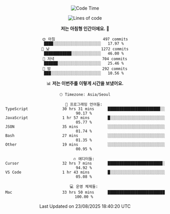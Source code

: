 <div align="center">

<br />

 <!--START_SECTION:waka-->
![Code Time](http://img.shields.io/badge/Code%20Time-5%2C041%20hrs%2043%20mins-blue)

![Lines of code](https://img.shields.io/badge/%EC%A0%80%EB%8A%94%20%EC%97%AC%ED%83%9C%EA%B9%8C%EC%A7%80%20-2.1%20million%20%EC%A4%84%EC%9D%98%20%EC%BD%94%EB%93%9C%EB%A5%BC%20%EC%9E%91%EC%84%B1%ED%96%88%EC%96%B4%EC%9A%94.-blue)

**저는 아침형 인간이에요. 🐤** 

```text
🌞 아침                     497 commits         ████░░░░░░░░░░░░░░░░░░░░░   17.97 % 
🌆 낮　                     1272 commits        ████████████░░░░░░░░░░░░░   46.00 % 
🌃 저녁                     704 commits         ██████░░░░░░░░░░░░░░░░░░░   25.46 % 
🌙 밤　                     292 commits         ███░░░░░░░░░░░░░░░░░░░░░░   10.56 % 
```


📊 **저는 이번주를 이렇게 시간을 보냈어요.** 

```text
🕑︎ Timezone: Asia/Seoul

💬 프로그래밍 언어들: 
TypeScript               30 hrs 31 mins      ███████████████████████░░   90.17 % 
JavaScript               1 hr 57 mins        █░░░░░░░░░░░░░░░░░░░░░░░░   05.77 % 
JSON                     35 mins             ░░░░░░░░░░░░░░░░░░░░░░░░░   01.74 % 
Bash                     27 mins             ░░░░░░░░░░░░░░░░░░░░░░░░░   01.35 % 
Other                    19 mins             ░░░░░░░░░░░░░░░░░░░░░░░░░   00.95 % 

🔥 에디터들: 
Cursor                   32 hrs 7 mins       ████████████████████████░   94.92 % 
VS Code                  1 hr 43 mins        █░░░░░░░░░░░░░░░░░░░░░░░░   05.08 % 

💻 운영 체제들: 
Mac                      33 hrs 50 mins      █████████████████████████   100.00 % 
```


 Last Updated on 23/08/2025 18:40:20 UTC
<!--END_SECTION:waka-->

</div>
